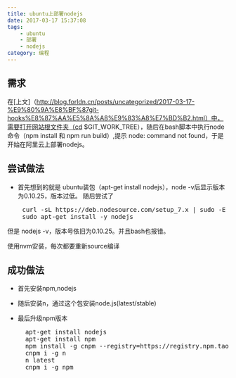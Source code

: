 ```yaml
---
title: ubuntu上部署nodejs
date: 2017-03-17 15:37:08
tags:
	- ubuntu
	- 部署
	- nodejs
category: 编程
---
```


## 需求
在[上文]（http://blog.forldn.cn/posts/uncategorized/2017-03-17-%E9%80%9A%E8%BF%87git-hooks%E8%87%AA%E5%8A%A8%E9%83%A8%E7%BD%B2.html）中，需要打开网站根文件夹（cd $GIT_WORK_TREE），随后在bash脚本中执行node命令（npm install 和 npm run build）,提示 node: command not found，于是开始在阿里云上部署nodejs。

## 尝试做法
- 首先想到的就是 ubuntu装包（apt-get install nodejs），node -v后显示版本为0.10.25，版本过低。
随后尝试了
<pre>
	curl -sL https://deb.nodesource.com/setup_7.x | sudo -E bash -  
	sudo apt-get install -y nodejs
</pre>
但是 nodejs -v，版本号依旧为0.10.25。并且bash也报错。

使用nvm安装，每次都要重新source编译

## 成功做法
- 首先安装npm,nodejs

- 随后安装n，通过这个包安装node.js(latest/stable)

- 最后升级npm版本
	<pre>
	apt-get install nodejs
	apt-get install npm
	npm install -g cnpm --registry=https://registry.npm.taobao.org
	cnpm i -g n
	n latest
	cnpm i -g npm
	</pre>

